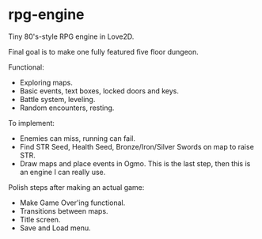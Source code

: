 # rpg-engine
Tiny 80's-style RPG engine in Love2D.

Final goal is to make one fully featured five floor dungeon. 

Functional:
- Exploring maps.
- Basic events, text boxes, locked doors and keys.
- Battle system, leveling.
- Random encounters, resting.

To implement:
- Enemies can miss, running can fail.
- Find STR Seed, Health Seed, Bronze/Iron/Silver Swords on map to raise STR.
- Draw maps and place events in Ogmo. This is the last step, then this is an engine I can really use.

Polish steps after making an actual game:
- Make Game Over'ing functional.
- Transitions between maps.
- Title screen.
- Save and Load menu.